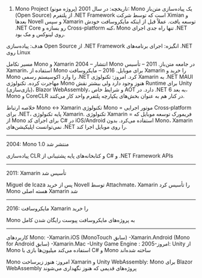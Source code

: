 1. Mono Project (پروژه مونو)
تاریخچه:
در سال 2001: Mono یک پیاده‌سازی متن‌باز (Open Source) از پلتفرم .NET Framework است که توسط شرکت Ximian و بعدها Novell و سپس Xamarin توسعه یافت. عملاً قبل از اینکه مایکروسافت خودش .NET Core رو بسازه و Cross-platform کنه، Mono تنها راه جدی اجرای .NET روی لینوکس و مک بود.

هدف: پیاده‌سازی Open Source از .NET Framework
انگیزه: اجرای برنامه‌های .NET روی Linux


مسیر تکامل Mono و Xamarin
2004 – انتشار Mono در جامعه متن‌باز.
2011 – تأسیس Xamarin، استفاده از Mono برای موبایل.
2016 – مایکروسافت Xamarin را خرید و Mono را وارد اکوسیستم رسمی .NET کرد.
امروز:
تکنولوژی Xamarin به .NET MAUI مهاجرت کرده.
تکنولوژی Mono هنوز وجود دارد ولی بیشتر نقش Runtime برای Unity (بازی‌سازی)، Blazor WebAssembly، و شرایط خاص AOT دارد.
در .NET 6 به بعد، Mono و CoreCLR در کنار هم به عنوان بخش‌های یکپارچه پلتفرم واحد کار می‌کنند.

خلاصه ارتباط Mono ↔ Xamarin
تکنولوژی Mono = موتور اجرایی Cross‑platform برای .NET، پایه تکنولوژی Xamarin.
تکنولوژی Xamarin = فریمورک توسعه موبایل که از Mono برای اجرای کد C# در iOS/Android استفاده می‌کرد.
بدون Mono، Xamarin نمی‌توانست اپلیکیشن‌های .NET را روی موبایل اجرا کند.

--------------------------------------------------------------------------------------------------------------------------------------------------------------------------------------------------------------------------------
2004: Mono 1.0 منتشر شد

پیاده‌سازی CLR و کتابخانه‌های پایه
پشتیبانی از C# و .NET Framework APIs

--------------------------------------------------------------------------------------------------------------------------------------------------------------------------------------------------------------------------------
2011: Xamarin تأسیس شد

Miguel de Icaza پس از خرید Novell توسط Attachmate، Xamarin را تأسیس کرد
Mono هسته اصلی Xamarin شد

--------------------------------------------------------------------------------------------------------------------------------------------------------------------------------------------------------------------------------
2016: مایکروسافت Xamarin را خرید

Mono به پروژه‌های مایکروسافت پیوست
رایگان شدن کامل

--------------------------------------------------------------------------------------------------------------------------------------------------------------------------------------------------------------------------------
کاربردهای Mono:
-Xamarin.iOS (MonoTouch سابق)
-Xamarin.Android (Mono for Android سابق)
-Xamarin.Mac
-Unity Game Engine : 
2005-امروز: Unity از Mono استفاده می‌کند
میلیون‌ها بازی با C# و Mono ساخته شده‌اند

Mono امروز:
هنوز زیرساخت Xamarin و Unity
WebAssembly: Mono برای Blazor WebAssembly
پروژه‌های قدیمی که هنوز نگهداری می‌شوند

